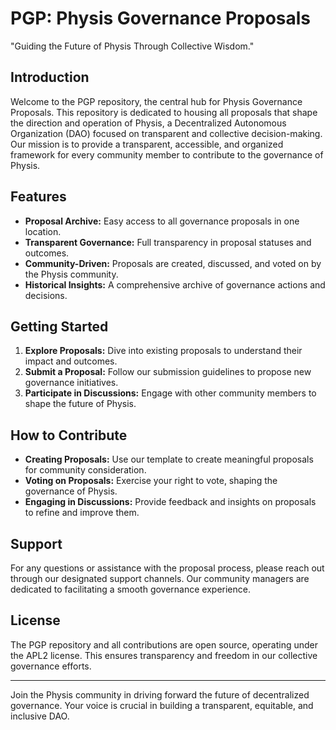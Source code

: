 # PGP: Physis Governance Proposals

"Guiding the Future of Physis Through Collective Wisdom."

## Introduction
Welcome to the PGP repository, the central hub for Physis Governance Proposals. This repository is dedicated to housing all proposals that shape the direction and operation of Physis, a Decentralized Autonomous Organization (DAO) focused on transparent and collective decision-making. Our mission is to provide a transparent, accessible, and organized framework for every community member to contribute to the governance of Physis.

## Features
- **Proposal Archive:** Easy access to all governance proposals in one location.
- **Transparent Governance:** Full transparency in proposal statuses and outcomes.
- **Community-Driven:** Proposals are created, discussed, and voted on by the Physis community.
- **Historical Insights:** A comprehensive archive of governance actions and decisions.

## Getting Started
1. **Explore Proposals:** Dive into existing proposals to understand their impact and outcomes.
2. **Submit a Proposal:** Follow our submission guidelines to propose new governance initiatives.
3. **Participate in Discussions:** Engage with other community members to shape the future of Physis.

## How to Contribute
- **Creating Proposals:** Use our template to create meaningful proposals for community consideration.
- **Voting on Proposals:** Exercise your right to vote, shaping the governance of Physis.
- **Engaging in Discussions:** Provide feedback and insights on proposals to refine and improve them.

## Support
For any questions or assistance with the proposal process, please reach out through our designated support channels. Our community managers are dedicated to facilitating a smooth governance experience.

## License
The PGP repository and all contributions are open source, operating under the APL2 license. This ensures transparency and freedom in our collective governance efforts.

---

Join the Physis community in driving forward the future of decentralized governance. Your voice is crucial in building a transparent, equitable, and inclusive DAO.

